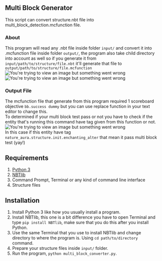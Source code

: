 ## Multi Block Generator
This script can convert structure.nbt file into multi_block_detection.mcfunction file.  

### About
This program will read any .nbt file inside folder `input/` and convert it into .mcfunction file inside folder `output/`, the program also take child directory into account as well so if you generate it from `input/path/to/structure/file.nbt` it'll generate that file to `output/path/to/structure/file.mcfunction`  
![You're trying to view an image but something went wrong](https://i.imgur.com/tOicp2C.png)  
![You're trying to view an image but something went wrong](https://i.imgur.com/8sYDyrF.png)

### Output File
The mcfunction file that generate from this program required 1 scoreboard objective `bb.success dummy` but you can use replace function in your text editor to change this.  
To determined if your multi block test pass or not you have to check if the entity that's running this command have tag given from this function or not.
![You're trying to view an image but something went wrong](https://i.imgur.com/7ksQeYm.png)  
In this case if this entity have tag `nature_aura.structure.init.enchanting_alter` that mean it pass multi block test (yay!)

## Requirements
1) [Python 3](https://www.python.org/downloads/)
2) [NBTlib](https://pypi.org/project/nbtlib/)
3) Command Prompt, Terminal or any kind of command line interface
4) Structure files

## Installation
1) Install Python 3 like how you usually install a program.
2) Install NBTlib, this one is a bit difference you have to open Terminal and type `pip install NBTlib`, make sure that you do this after you install Python.
3) Use the same Terminal that you use to install NBTlib and change directory to where the program is. Using `cd path/to/directory` command.
4) Prepare your structure files inside `input/` folder.
5) Run the program, `python multi_block_converter.py`.